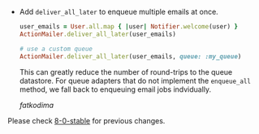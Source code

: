 *   Add `deliver_all_later` to enqueue multiple emails at once.

    ```ruby
    user_emails = User.all.map { |user| Notifier.welcome(user) }
    ActionMailer.deliver_all_later(user_emails)

    # use a custom queue
    ActionMailer.deliver_all_later(user_emails, queue: :my_queue)
    ```

    This can greatly reduce the number of round-trips to the queue datastore.
    For queue adapters that do not implement the `enqueue_all` method, we
    fall back to enqueuing email jobs indvidually.

    *fatkodima*

Please check [8-0-stable](https://github.com/rails/rails/blob/8-0-stable/actionmailer/CHANGELOG.md) for previous changes.
